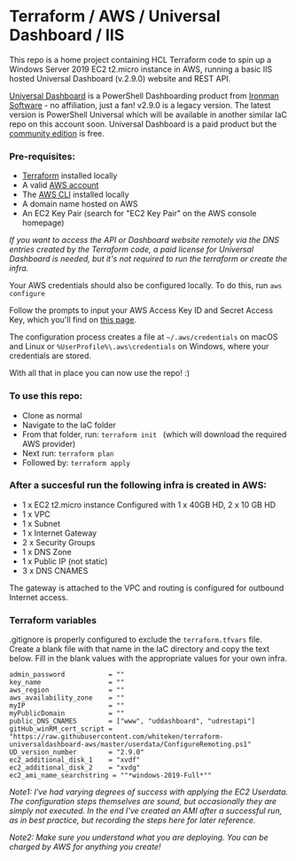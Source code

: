 # Terraform / AWS / Universal Dashboard / IIS

This repo is a home project containing HCL Terraform code to spin up a Windows Server 2019 EC2 t2.micro instance in AWS, running a basic IIS hosted Universal Dashboard (v.2.9.0) website and REST API.

[Universal Dashboard](https://docs.universaldashboard.io/) is a PowerShell Dashboarding product from [Ironman Software](https://ironmansoftware.com/) - no affiliation, just a fan! v2.9.0 is a legacy version. The latest version is PowerShell Universal which will be available in another similar IaC repo on this account soon.  Universal Dashboard is a paid product but the [community edition](https://www.powershellgallery.com/packages/UniversalDashboard.Community/2.9.0) is free.

### Pre-requisites:
- [Terraform](https://www.terraform.io/downloads.html) installed locally 
- A valid [AWS account](https://aws.amazon.com/premiumsupport/knowledge-center/create-and-activate-aws-account/)
- The [AWS CLI](https://docs.aws.amazon.com/cli/latest/userguide/cli-chap-install.html) installed locally
- A domain name hosted on AWS
- An EC2 Key Pair (search for "EC2 Key Pair" on the AWS console homepage)

*If you want to access the API or Dashboard website remotely via the DNS entries created by the Terraform code, a paid license for Universal Dashboard is needed, but it's not required to run the terraform or create the infra.*

Your AWS credentials should also be configured locally.  To do this, run ```aws configure```

Follow the prompts to input your AWS Access Key ID and Secret Access Key, which you'll find on [this page](https://console.aws.amazon.com/iam/home?#security_credential).

The configuration process creates a file at ```~/.aws/credentials``` on macOS and Linux or ```%UserProfile%\.aws\credentials``` on Windows, where your credentials are stored.

With all that in place you can now use the repo! :)

### To use this repo:

- Clone as normal
- Navigate to the IaC folder
- From that folder, run: ```terraform init ``` (which will download the required AWS provider)
- Next run: ```terraform plan```
- Followed by: ```terraform apply```

### After a succesful run the following infra is created in AWS:

- 1 x EC2 t2.micro instance
    Configured with 1 x 40GB HD, 2 x 10 GB HD
- 1 x VPC
- 1 x Subnet 
- 1 x Internet Gateway
- 2 x Security Groups
- 1 x DNS Zone
- 1 x Public IP (not static)
- 3 x DNS CNAMES 

The gateway is attached to the VPC and routing is configured for outbound Internet access.

### Terraform variables
.gitignore is properly configured to exclude the ```terraform.tfvars``` file.  Create a blank file with that name in the IaC directory and copy the text below.  Fill in the blank values with the appropriate values for your own infra.

```
admin_password           = ""
key_name                 = ""
aws_region               = ""
aws_availability_zone    = ""
myIP                     = ""
myPublicDomain           = ""
public_DNS_CNAMES        = ["www", "uddashboard", "udrestapi"]
gitHub_winRM_cert_script = "https://raw.githubusercontent.com/whiteken/terraform-universaldashboard-aws/master/userdata/ConfigureRemoting.ps1"
UD_version_number        = "2.9.0"
ec2_additional_disk_1    = "xvdf"
ec2_additional_disk_2    = "xvdg"
ec2_ami_name_searchstring = ""*windows-2019-Full*""
```

*Note1: I've had varying degrees of success with applying the EC2 Userdata.  The configuration steps themselves are sound, but occasionally they are simply not executed.  In the end I've created an AMI after a successful run, as in best practice, but recording the steps here for later reference.*


*Note2: Make sure you understand what you are deploying.  You can be charged by AWS for anything you create!*